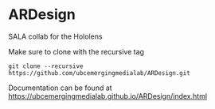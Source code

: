 # ARDesign
SALA collab for the Hololens

Make sure to clone with the recursive tag

```
git clone --recursive https://github.com/ubcemergingmedialab/ARDesign.git
```
Documentation can be found at https://ubcemergingmedialab.github.io/ARDesign/index.html
